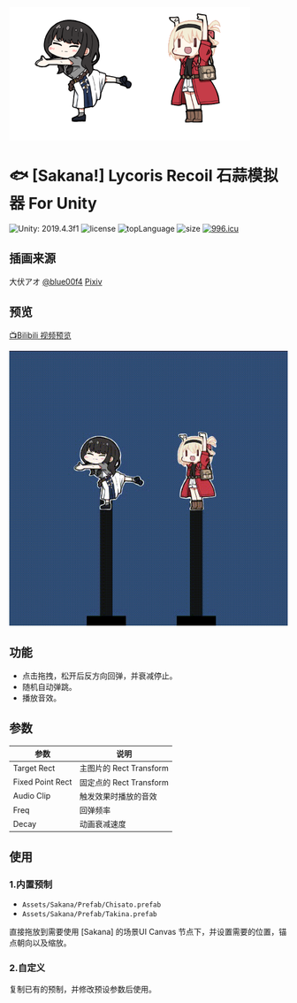 ![Sakana](.github/Images/Logo.png)

# 🐟 [Sakana!] Lycoris Recoil 石蒜模拟器 For Unity

![Unity: 2019.4.3f1](https://img.shields.io/badge/Unity-2019+-black) 
![license](https://img.shields.io/github/license/ls9512/SakanaForUnity)
![topLanguage](https://img.shields.io/github/languages/top/ls9512/SakanaForUnity)
![size](https://img.shields.io/github/languages/code-size/ls9512/SakanaForUnity)
[![996.icu](https://img.shields.io/badge/link-996.icu-red.svg)](https://996.icu)

## 插画来源
大伏アオ
[@blue00f4](https://twitter.com/blue00f4)
[Pixiv](https://pixiv.me/aoiroblue1340)

## 预览
[📺Bilibili 视频预览](https://www.bilibili.com/video/BV1VP411G7fS)

![Sakana](.github/Images/Preview.gif)

## 功能
* 点击拖拽，松开后反方向回弹，并衰减停止。
* 随机自动弹跳。
* 播放音效。

## 参数
|参数|说明|
|-|-|
|Target Rect|主图片的 Rect Transform|
|Fixed Point Rect|固定点的 Rect Transform|
|Audio Clip|触发效果时播放的音效|
|Freq|回弹频率|
|Decay|动画衰减速度|

## 使用

### 1.内置预制
* `Assets/Sakana/Prefab/Chisato.prefab`
* `Assets/Sakana/Prefab/Takina.prefab`

直接拖放到需要使用 [Sakana] 的场景UI Canvas 节点下，并设置需要的位置，锚点朝向以及缩放。

### 2.自定义
复制已有的预制，并修改预设参数后使用。